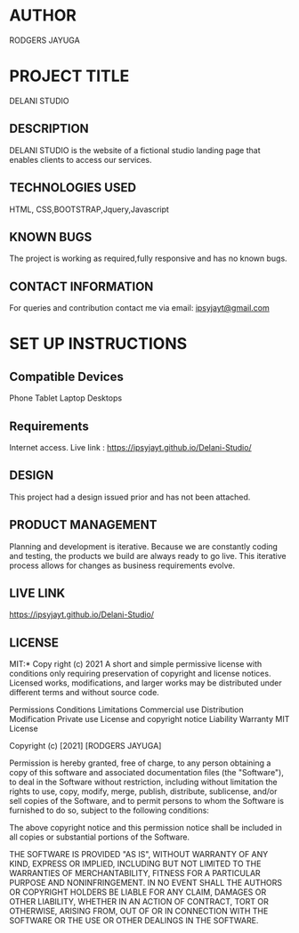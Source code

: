 # AUTHOR
RODGERS JAYUGA
# PROJECT TITLE
DELANI STUDIO
## DESCRIPTION
DELANI STUDIO is the website of a fictional studio landing page that enables clients to access our services.
## TECHNOLOGIES USED
HTML, CSS,BOOTSTRAP,Jquery,Javascript
## KNOWN BUGS
The project is working as required,fully responsive and has no known bugs.
## CONTACT INFORMATION
For queries and contribution contact me via email: ipsyjayt@gmail.com
# SET UP INSTRUCTIONS
## Compatible Devices
Phone
Tablet
Laptop
Desktops
## Requirements
Internet access.
Live link : https://ipsyjayt.github.io/Delani-Studio/
## DESIGN
This project had a design issued prior and has not been attached.

## PRODUCT MANAGEMENT
Planning and development is iterative. Because we are constantly coding and testing, the products we build are always ready to go live. 
This iterative process allows for changes as business requirements evolve.

## LIVE LINK
https://ipsyjayt.github.io/Delani-Studio/
## LICENSE
MIT:* Copy right (c) 2021
A short and simple permissive license with conditions only requiring preservation of copyright and license notices. Licensed works, modifications, and larger works may be distributed under different terms and without source code.

Permissions	Conditions	Limitations
 Commercial use
 Distribution
 Modification
 Private use
 License and copyright notice
 Liability
 Warranty
MIT License

Copyright (c) [2021] [RODGERS JAYUGA]

Permission is hereby granted, free of charge, to any person obtaining a copy
of this software and associated documentation files (the "Software"), to deal
in the Software without restriction, including without limitation the rights
to use, copy, modify, merge, publish, distribute, sublicense, and/or sell
copies of the Software, and to permit persons to whom the Software is
furnished to do so, subject to the following conditions:

The above copyright notice and this permission notice shall be included in all
copies or substantial portions of the Software.

THE SOFTWARE IS PROVIDED "AS IS", WITHOUT WARRANTY OF ANY KIND, EXPRESS OR
IMPLIED, INCLUDING BUT NOT LIMITED TO THE WARRANTIES OF MERCHANTABILITY,
FITNESS FOR A PARTICULAR PURPOSE AND NONINFRINGEMENT. IN NO EVENT SHALL THE
AUTHORS OR COPYRIGHT HOLDERS BE LIABLE FOR ANY CLAIM, DAMAGES OR OTHER
LIABILITY, WHETHER IN AN ACTION OF CONTRACT, TORT OR OTHERWISE, ARISING FROM,
OUT OF OR IN CONNECTION WITH THE SOFTWARE OR THE USE OR OTHER DEALINGS IN THE
SOFTWARE.
